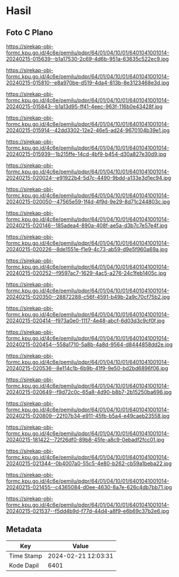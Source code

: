 # Hasil

## Foto C Plano

https://sirekap-obj-formc.kpu.go.id/4c6e/pemilu/pdpr/64/01/04/10/01/6401041001014-20240215-015639--b1a17530-2c69-4d6b-951a-63635c522ec9.jpg

https://sirekap-obj-formc.kpu.go.id/4c6e/pemilu/pdpr/64/01/04/10/01/6401041001014-20240215-015810--e8a970be-d519-4da4-813b-8e3123468e3d.jpg

https://sirekap-obj-formc.kpu.go.id/4c6e/pemilu/pdpr/64/01/04/10/01/6401041001014-20240215-015843--b1a13d95-ff41-4eec-963f-116b0e43428f.jpg

https://sirekap-obj-formc.kpu.go.id/4c6e/pemilu/pdpr/64/01/04/10/01/6401041001014-20240215-015914--42dd3302-12e2-46e5-ad24-9670104b39e1.jpg

https://sirekap-obj-formc.kpu.go.id/4c6e/pemilu/pdpr/64/01/04/10/01/6401041001014-20240215-015939--1b215ffe-14cd-4bf9-b454-d30a827e30d9.jpg

https://sirekap-obj-formc.kpu.go.id/4c6e/pemilu/pdpr/64/01/04/10/01/6401041001014-20240215-020024--e91922b4-5d7c-4490-9bdd-a133e3d1ec94.jpg

https://sirekap-obj-formc.kpu.go.id/4c6e/pemilu/pdpr/64/01/04/10/01/6401041001014-20240215-020050--47565e59-1f4d-4f9d-9e29-8d71c244803c.jpg

https://sirekap-obj-formc.kpu.go.id/4c6e/pemilu/pdpr/64/01/04/10/01/6401041001014-20240215-020146--185adea4-890a-408f-ae5a-d3b7c7e57e4f.jpg

https://sirekap-obj-formc.kpu.go.id/4c6e/pemilu/pdpr/64/01/04/10/01/6401041001014-20240215-020226--8de1551e-f1e9-4c73-ab59-d9e5f960a69a.jpg

https://sirekap-obj-formc.kpu.go.id/4c6e/pemilu/pdpr/64/01/04/10/01/6401041001014-20240215-020252--f9597ac7-1629-4ac5-a276-24c1feb1405c.jpg

https://sirekap-obj-formc.kpu.go.id/4c6e/pemilu/pdpr/64/01/04/10/01/6401041001014-20240215-020350--28872288-c56f-4591-b49b-2a9c70cf75b2.jpg

https://sirekap-obj-formc.kpu.go.id/4c6e/pemilu/pdpr/64/01/04/10/01/6401041001014-20240215-020414--f973a0e0-1117-4e48-abcf-6d03d3c9cf0f.jpg

https://sirekap-obj-formc.kpu.go.id/4c6e/pemilu/pdpr/64/01/04/10/01/6401041001014-20240215-020454--558a1710-5a8b-4a8d-9564-d8444858dd2e.jpg

https://sirekap-obj-formc.kpu.go.id/4c6e/pemilu/pdpr/64/01/04/10/01/6401041001014-20240215-020536--8e114c1b-6b9b-41f9-9e50-bd2bd6896f06.jpg

https://sirekap-obj-formc.kpu.go.id/4c6e/pemilu/pdpr/64/01/04/10/01/6401041001014-20240215-020649--f9d72c0c-65a8-4d90-b8b7-2b15250ba696.jpg

https://sirekap-obj-formc.kpu.go.id/4c6e/pemilu/pdpr/64/01/04/10/01/6401041001014-20240215-020809--22f07b34-e911-45fb-b5a4-e49caeb23558.jpg

https://sirekap-obj-formc.kpu.go.id/4c6e/pemilu/pdpr/64/01/04/10/01/6401041001014-20240215-181422--72f26df0-89b8-45fe-a8c9-0ebadf2fcc01.jpg

https://sirekap-obj-formc.kpu.go.id/4c6e/pemilu/pdpr/64/01/04/10/01/6401041001014-20240215-021344--0b4007a0-55c5-4e80-b262-cb59a1beba22.jpg

https://sirekap-obj-formc.kpu.go.id/4c6e/pemilu/pdpr/64/01/04/10/01/6401041001014-20240215-021455--c4365084-d0ee-4630-8a7e-626c4db7bb71.jpg

https://sirekap-obj-formc.kpu.go.id/4c6e/pemilu/pdpr/64/01/04/10/01/6401041001014-20240215-021537--f5dd4b9d-f77d-44d4-a8f9-e6b69c37b2e6.jpg


## Metadata

| Key        | Value               |
| ---------- | ------------------- |
| Time Stamp | 2024-02-21 12:03:31 |
| Kode Dapil | 6401                |



